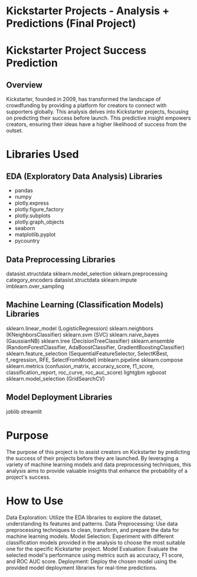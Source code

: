 # Kickstarter Projects - Analysis + Predictions (Final Project)

# Kickstarter Project Success Prediction
## Overview
Kickstarter, founded in 2009, has transformed the landscape of crowdfunding by providing a platform for creators to connect with supporters globally. This analysis delves into Kickstarter projects, focusing on predicting their success before launch. This predictive insight empowers creators, ensuring their ideas have a higher likelihood of success from the outset.

# Libraries Used
## EDA (Exploratory Data Analysis) Libraries
- pandas
- numpy
- plotly.express
- plotly.figure_factory
- plotly.subplots
- plotly.graph_objects
- seaborn
- matplotlib.pyplot
- pycountry

## Data Preprocessing Libraries
datasist.structdata
sklearn.model_selection
sklearn.preprocessing
category_encoders
datasist.structdata
sklearn.impute
imblearn.over_sampling

## Machine Learning (Classification Models) Libraries
sklearn.linear_model (LogisticRegression)
sklearn.neighbors (KNeighborsClassifier)
sklearn.svm (SVC)
sklearn.naive_bayes (GaussianNB)
sklearn.tree (DecisionTreeClassifier)
sklearn.ensemble (RandomForestClassifier, AdaBoostClassifier, GradientBoostingClassifier)
sklearn.feature_selection (SequentialFeatureSelector, SelectKBest, f_regression, RFE, SelectFromModel)
imblearn.pipeline
sklearn.compose
sklearn.metrics (confusion_matrix, accuracy_score, f1_score, classification_report, roc_curve, roc_auc_score)
lightgbm
xgboost
sklearn.model_selection (GridSearchCV)

## Model Deployment Libraries
joblib
streamlit

# Purpose
The purpose of this project is to assist creators on Kickstarter by predicting the success of their projects before they are launched. By leveraging a variety of machine learning models and data preprocessing techniques, this analysis aims to provide valuable insights that enhance the probability of a project's success.

# How to Use
Data Exploration: Utilize the EDA libraries to explore the dataset, understanding its features and patterns.
Data Preprocessing: Use data preprocessing techniques to clean, transform, and prepare the data for machine learning models.
Model Selection: Experiment with different classification models provided in the analysis to choose the most suitable one for the specific Kickstarter project.
Model Evaluation: Evaluate the selected model's performance using metrics such as accuracy, F1 score, and ROC AUC score.
Deployment: Deploy the chosen model using the provided model deployment libraries for real-time predictions.
